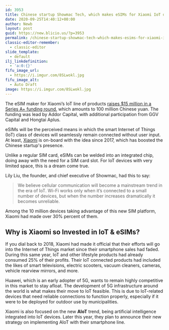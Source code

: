 ```yaml
---
id: 3953
title: Chinese startup Showmac Tech, which makes eSIMs for Xiaomi IoT devices, raises $15M Series A+
date: 2020-09-25T14:40:12+00:00
author: Newb
layout: post
guid: https://new.blicio.us/?p=3953
permalink: /chinese-startup-showmac-tech-which-makes-esims-for-xiaomi-iot-devices-raises-15m-series-a/
classic-editor-remember:
  - classic-editor
slide_template:
  - default
ilj_linkdefinition:
  - 'a:0:{}'
fifu_image_url:
  - https://i.imgur.com/8SLwokl.jpg
fifu_image_alt:
  - Auto Draft
image: https://i.imgur.com/8SLwokl.jpg
---
```

The eSIM maker for Xiaomi’s IoT line of products [raises $15 million in a Series A+ funding round,](https://techcrunch.com/2020/09/24/xiaomi-esim-provider-showmac-raises-15-million/) which amounts to 100 million Chinese yuan. The funding was lead by Addor Capital, with additional participation from GGV Capital and Hongtai Aplus.

eSIMs will be the perceived means in which the smart Internet of Things (IoT) class of devices will seamlessly remain connected without user input. At least, [Xiaomi](https://xiaomiportal.sk/) is on-board with the idea since 2017, which has boosted the Chinese startup's presence.

Unlike a regular SIM card, eSIMs can be welded into an integrated chip, doing away with the need for a SIM card slot. For IoT devices with very limited space, this is a dream come true.

Lily Liu, the founder, and chief executive of Showmac, had this to say:

> We believe cellular communication will become a mainstream trend in the era of IoT. Wi-Fi works only when it’s connected to a small number of devices, but when the number increases dramatically it becomes unreliable.

Among the 10 million devices taking advantage of this new SIM platform, Xiaomi had made over 30% percent of them.

## Why is Xiaomi so Invested in IoT & eSIMs?

If you dial back to 2018, Xiaomi had made it official that their efforts will go into the Internet of Things market since their smartphone sales had faded. During this same year, IoT and other lifestyle products had already consumed 25% of their profits. Their IoT connected products had included the likes of smart televisions, electric scooters, vacuum cleaners, cameras, vehicle rearview mirrors, and more.

Huawei, which is an early adopter of 5G, wants to remain highly competitive in this market to stay afloat. The development of 5G infrastructure around the world is what makes their move to IoT feasible. This is due to IoT-related devices that need reliable connections to function properly, especially if it were to be deployed for outdoor use by municipalities.

Xiaomi is also focused on the new **AIoT** trend, being artificial intelligence integrated into IoT devices. Later this year, they plan to announce their new strategy on implementing AIoT with their smartphone line.